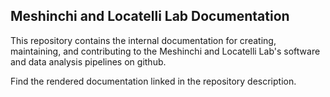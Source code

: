 ## Meshinchi and Locatelli Lab Documentation

This repository contains the internal documentation for creating, maintaining, and contributing to the Meshinchi and Locatelli Lab's software and data analysis pipelines on github. 

Find the rendered documentation linked in the repository description.
